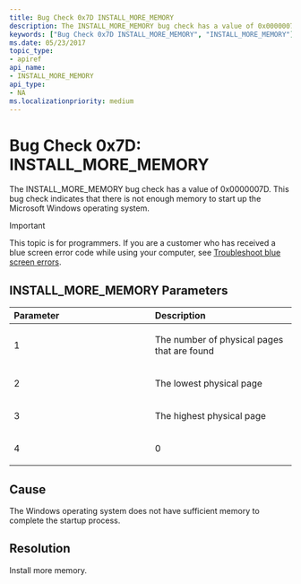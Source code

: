 ```yaml
---
title: Bug Check 0x7D INSTALL_MORE_MEMORY
description: The INSTALL_MORE_MEMORY bug check has a value of 0x0000007D. This bug check indicates that there is not enough memory to start up the Microsoft Windows operating system.
keywords: ["Bug Check 0x7D INSTALL_MORE_MEMORY", "INSTALL_MORE_MEMORY"]
ms.date: 05/23/2017
topic_type:
- apiref
api_name:
- INSTALL_MORE_MEMORY
api_type:
- NA
ms.localizationpriority: medium
---
```


# Bug Check 0x7D: INSTALL\_MORE\_MEMORY


The INSTALL\_MORE\_MEMORY bug check has a value of 0x0000007D. This bug check indicates that there is not enough memory to start up the Microsoft Windows operating system.

> [!IMPORTANT]
> This topic is for programmers. If you are a customer who has received a blue screen error code while using your computer, see [Troubleshoot blue screen errors](https://www.windows.com/stopcode).


## INSTALL\_MORE\_MEMORY Parameters


<table>
<colgroup>
<col width="50%" />
<col width="50%" />
</colgroup>
<thead>
<tr class="header">
<th align="left">Parameter</th>
<th align="left">Description</th>
</tr>
</thead>
<tbody>
<tr class="odd">
<td align="left"><p>1</p></td>
<td align="left"><p>The number of physical pages that are found</p></td>
</tr>
<tr class="even">
<td align="left"><p>2</p></td>
<td align="left"><p>The lowest physical page</p></td>
</tr>
<tr class="odd">
<td align="left"><p>3</p></td>
<td align="left"><p>The highest physical page</p></td>
</tr>
<tr class="even">
<td align="left"><p>4</p></td>
<td align="left"><p>0</p></td>
</tr>
</tbody>
</table>

 

Cause
-----

The Windows operating system does not have sufficient memory to complete the startup process.

Resolution
----------

Install more memory.

 

 




